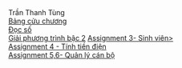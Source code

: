 <!DOCTYPE html>
<html>
<head> Trần Thanh Tùng
</head>
<body>
	<br>
<a href="https://github.com/FASTTRACKSE/FFSE1702A.JavaCore/blob/master/FFSE1702042/Bangcuuchuong/src/tung/Bangcuuchuong.java"> Bảng cửu chương </a><br />
<a href="https://github.com/FASTTRACKSE/FFSE1702A.JavaCore/blob/master/FFSE1702042/Docso/src/tung/Docso.java"> Đọc số</a><br>
<a href="https://github.com/FASTTRACKSE/FFSE1702A.JavaCore/blob/master/FFSE1702042/Tung/src/tung/com/PTBH.java">Giải phương trình bậc 2</a>
<a href="https://github.com/FASTTRACKSE/FFSE1702A.JavaCore/blob/master/FFSE1702042/ASM%203/src/sinhVien/SinhVien.java"> Assignment 3- Sinh viên></a><br>
<a href="https://github.com/FASTTRACKSE/FFSE1702A.JavaCore/tree/master/FFSE1702042/ASM%204/src/tiendien"> Assignment 4 - Tính tiền điện</a><br>
<a href="https://github.com/FASTTRACKSE/FFSE1702A.JavaCore/tree/master/FFSE1702042/canBo/src/Quanlycanbo"> Assignment 5,6- Quản lý cán bộ</a><br>
</body>
</html>


